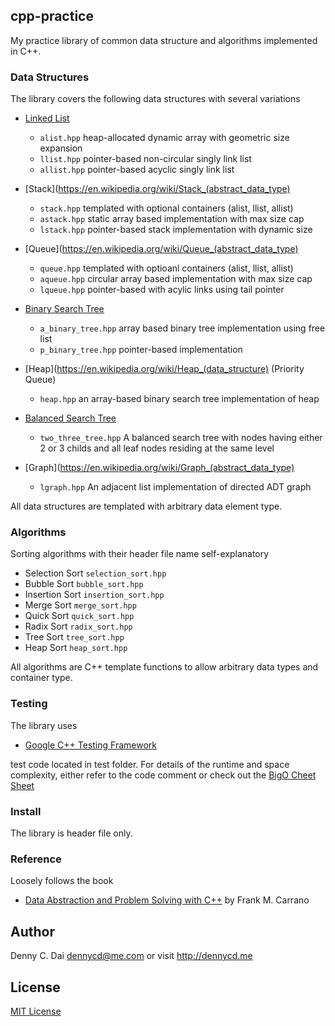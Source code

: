 ## cpp-practice
My practice library of common data structure and algorithms implemented in C++. 

### Data Structures 
The library covers the following data structures with several variations

* [Linked List](https://en.wikipedia.org/wiki/Linked_list) 
    * `alist.hpp` heap-allocated dynamic array with geometric size expansion
    * `llist.hpp` pointer-based non-circular singly link list
    * `allist.hpp` pointer-based acyclic singly link list

* [Stack](https://en.wikipedia.org/wiki/Stack_(abstract_data_type)
	* `stack.hpp` templated with optional containers (alist, llist, allist)
	* `astack.hpp` static array based implementation with max size cap
	* `lstack.hpp` pointer-based stack implementation with dynamic size

* [Queue](https://en.wikipedia.org/wiki/Queue_(abstract_data_type)
    * `queue.hpp` templated with optioanl containers (alist, llist, allist)
    * `aqueue.hpp` circular array based implementation with max size cap
    * `lqueue.hpp` pointer-based with acylic links using tail pointer
    
* [Binary Search Tree](https://en.wikipedia.org/wiki/Binary_search_tree)
    * `a_binary_tree.hpp` array based binary tree implementation using free list
    * `p_binary_tree.hpp`  pointer-based implementation

* [Heap](https://en.wikipedia.org/wiki/Heap_(data_structure) (Priority Queue)
    * `heap.hpp` an array-based binary search tree implementation of heap
    
* [Balanced Search Tree](https://en.wikipedia.org/wiki/Self-balancing_binary_search_tree)
    * `two_three_tree.hpp`  A balanced search tree with nodes having either 2 or 3 childs and all leaf nodes residing at the same level

* [Graph](https://en.wikipedia.org/wiki/Graph_(abstract_data_type)
    * `lgraph.hpp`  An adjacent list implementation of directed ADT graph



All data structures are templated with arbitrary data element type. 

### Algorithms 

Sorting algorithms with their header file name self-explanatory

* Selection Sort `selection_sort.hpp`
* Bubble Sort `bubble_sort.hpp`
* Insertion Sort  `insertion_sort.hpp`
* Merge Sort `merge_sort.hpp`
* Quick Sort `quick_sort.hpp`
* Radix Sort `radix_sort.hpp`
* Tree Sort `tree_sort.hpp`
* Heap Sort `heap_sort.hpp`

All algorithms are C++ template functions to allow arbitrary data types and container type.

### Testing 
The library uses 

* [Google C++ Testing Framework](https://code.google.com/p/googletest/)

test code located in test folder. For details of the runtime and space complexity, either refer to the code comment or check out the [BigO Cheet Sheet](http://bigocheatsheet.com/)  

### Install
The library is header file only.

### Reference 
Loosely follows the book 

* [Data Abstraction and Problem Solving with C++](http://www.pearsonhighered.com/educator/academic/product/1,,0321433327,00.html) by Frank M. Carrano

## Author 
Denny C. Dai <dennycd@me.com> or visit <http://dennycd.me>

## License 
[MIT License](http://opensource.org/licenses/MIT) 